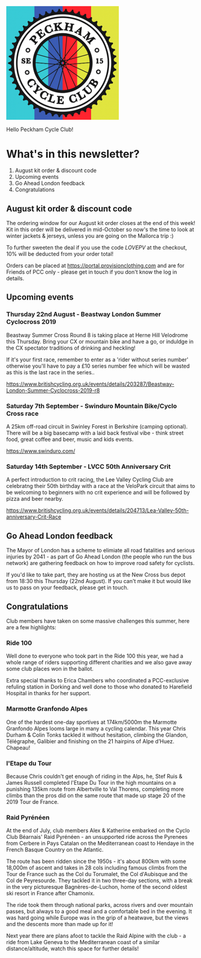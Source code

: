 <img src="../assets/logo.png" alt="Peckham Cycle Club" width="300" />

Hello Peckham Cycle Club!

# What's in this newsletter?

1. August kit order & discount code
1. Upcoming events
2. Go Ahead London feedback
3. Congratulations

## August kit order & discount code

The ordering window for our August kit order closes at the end of this week!  Kit in this order will be delivered in mid-October so now's the time to look at winter jackets & jerseys, unless you are going on the Mallorca trip :)

To further sweeten the deal if you use the code *LOVEPV* at the checkout, 10% will be deducted from your order total!

Orders can be placed at https://portal.provisionclothing.com and are for Friends of PCC only - please get in touch if you don't know the log in details.


## Upcoming events

### Thursday 22nd August - Beastway London Summer Cyclocross 2019

Beastway Summer Cross Round 8 is taking place at Herne Hill Velodrome this Thursday.  Bring your CX or mountain bike and have a go, or induldge in the CX spectator traditions of drinking and heckling!

If it's your first race, remember to enter as a 'rider without series number' otherwise you'll have to pay a £10 series number fee which will be wasted as this is the last race in the series..

https://www.britishcycling.org.uk/events/details/203287/Beastway-London-Summer-Cyclocross-2019-r8

### Saturday 7th September - Swinduro Mountain Bike/Cyclo Cross race

A 25km off-road circuit in Swinley Forest in Berkshire (camping optional).  There will be a big basecamp with a laid back festival vibe - think street food, great coffee and beer, music and kids events.

https://www.swinduro.com/

### Saturday 14th September - LVCC 50th Anniversary Crit

A perfect introduction to crit racing, the Lee Valley Cycling Club are celebratng their 50th birthday with a race at the VeloPark circuit that aims to be welcoming to beginners with no crit experience and will be followed by pizza and beer nearby.

https://www.britishcycling.org.uk/events/details/204713/Lea-Valley-50th-anniversary-Crit-Race


## Go Ahead London feedback

The Mayor of London has a scheme to elimiate all road fatalities and serious injuries by 2041 - as part of Go Ahead London (the people who run the bus network) are gathering feedback on how to improve road safety for cyclists.

If you'd like to take part, they are hosting us at the New Cross bus depot from 18:30 this Thursday (22nd August).  If you can't make it but would like us to pass on your feedback, please get in touch.


## Congratulations

Club members have taken on some massive challenges this summer, here are a few highlights:

### Ride 100

Well done to everyone who took part in the Ride 100 this year, we had a whole range of riders supporting different charities and we also gave away some club places won in the ballot.

Extra special thanks to Erica Chambers who coordinated a PCC-exclusive refuling station in Dorking and well done to those who donated to Harefield Hospital in thanks for her support.

### Marmotte Granfondo Alpes

One of the hardest one-day sportives at 174km/5000m the Marmotte Granfondo Alpes looms large in many a cycling calendar.  This year Chris Durham & Colin Tonks tackled it without hesitation, climbing the Glandon, Télégraphe, Galibier and finishing on the 21 hairpins of Alpe d’Huez.  Chapeau!

### l'Etape du Tour

Because Chris couldn't get enough of riding in the Alps, he, Stef Ruis & James Russell completed l'Etape Du Tour in the high mountains on a punishing 135km route from Albertville to Val Thorens, completing more climbs than the pros did on the same route that made up stage 20 of the 2019 Tour de France.

### Raid Pyrénéen

At the end of July, club members Alex & Katherine embarked on the Cyclo Club Béarnais' Raid Pyrénéen - an unsupported ride across the Pyrenees from Cerbere in Pays Catalan on the Mediterranean coast to Hendaye in the French Basque Country on the Atlantic.

The route has been ridden since the 1950s - it's about 800km with some 18,000m of ascent and takes in 28 cols including famous climbs from the Tour de France such as the Col du Torumalet, the Col d'Aubisque and the Col de Peyresourde.  They tackled it in two three-day sections, with a break in the very picturesque Bagnères-de-Luchon, home of the second oldest ski resort in France after Chamonix.

The ride took them through national parks, across rivers and over mountain passes, but always to a good meal and a comfortable bed in the evening.  It was hard going while Europe was in the grip of a heatwave, but the views and the descents more than made up for it!

Next year there are plans afoot to tackle the Raid Alpine with the club - a ride from Lake Geneva to the Mediterranean coast of a similar distance/altitude, watch this space for further details!

